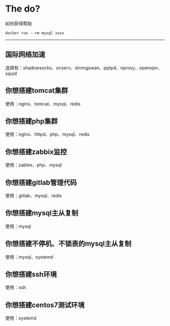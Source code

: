 The do?
===

如何获得帮助

    docker run --rm mysql xsxs

----------

## 国际网络加速
选择有：shadowsocks、ocserv、strongswan、pptpd、nproxy、openvpn、squid

## 你想搭建tomcat集群
使用：nginx、tomcat、mysql、redis

## 你想搭建php集群
使用：nginx、httpd、php、mysql、redis

## 你想搭建zabbix监控
使用：zabbix、php、mysql

## 你想搭建gitlab管理代码
使用：gitlab、mysql、redis

## 你想搭建mysql主从复制
使用：mysql

## 你想搭建不停机、不锁表的mysql主从复制
使用：mysql、systemd

## 你想搭建ssh环境
使用：ssh

## 你想搭建centos7测试环境
使用：systemd
